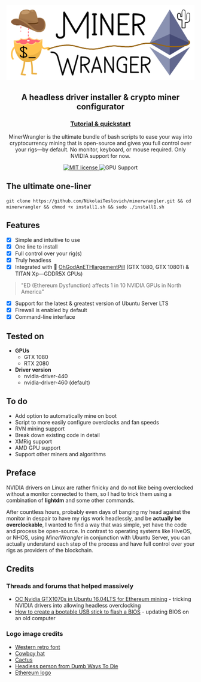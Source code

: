 ![logo](/resources/minerwrangler.png)

<h2 align="center">
  A headless driver installer & crypto miner configurator
</h2>

<h3 align="center">
  <a href="https://cryptoclarified.netlify.app/docs/minerwrangler/">Tutorial & quickstart</a>
</h3>

<p align="center">
  MinerWrangler is the ultimate bundle of bash scripts to ease your way into cryptocurrency mining that is open-source and gives you full control over your rigs—by default. No monitor, keyboard, or mouse required. Only NVIDIA support for now.
</p>

<p align="center">
  <a href="https://github.com/NikolaiTeslovich/minerwrangler/blob/main/LICENSE">
    <img alt="MIT license" src="https://img.shields.io/github/license/NikolaiTeslovich/minerwrangler">
  </a>
  <img alt="GPU Support" src="https://img.shields.io/badge/GPU-NVIDIA-green">
</p>



## The ultimate one-liner

```
git clone https://github.com/NikolaiTeslovich/minerwrangler.git && cd minerwrangler && chmod +x install1.sh && sudo ./install1.sh
```

## Features

- [x] Simple and intuitive to use
- [x] One line to install
- [x] Full control over your rig(s)
- [x] Truly headless
- [x] Integrated with 💊 [OhGodAnETHlargementPill](https://github.com/admin-ipfs/OhGodAnETHlargementPill) (GTX 1080, GTX 1080Ti & TITAN Xp—GDDR5X GPUs)
> "ED (Ethereum Dysfunction) affects 1 in 10 NVIDIA GPUs in North America"

- [x] Support for the latest & greatest version of Ubuntu Server LTS
- [x] Firewall is enabled by default
- [x] Command-line interface

## Tested on

* **GPUs**
  * GTX 1080
  * RTX 2080
* **Driver version**
  * nvidia-driver-440
  * nvidia-driver-460 (default)

## To do

* Add option to automatically mine on boot
* Script to more easily configure overclocks and fan speeds
* RVN mining support
* Break down existing code in detail
* XMRig support
* AMD GPU support
* Support other miners and algorithms

## Preface

NVIDIA drivers on Linux are rather finicky and do not like being overclocked without a monitor connected to them, so I had to trick them using a combination of **lightdm** and some other commands.

After countless hours, probably even days of banging my head against the monitor in despair to have my rigs work headlessly, and be **actually be overclockable**, I wanted to find a way that was simple, yet have the code and process be open-source. In contrast to operating systems like HiveOS, or NHOS, using *MinerWrangler* in conjunction with Ubuntu Server, you can actually understand each step of the process and have full control over your rigs as providers of the blockchain.

## Credits

### Threads and forums that helped massively

* [OC Nvidia GTX1070s in Ubuntu 16.04LTS for Ethereum mining](https://gist.github.com/bsodmike/369f8a202c5a5c97cfbd481264d549e9) - tricking NVIDIA drivers into allowing headless overclocking
* [How to create a bootable USB stick to flash a BIOS](https://askubuntu.com/questions/46886/how-to-create-a-bootable-usb-stick-to-flash-a-bios) - updating BIOS on an old computer

### Logo image credits

* [Western retro font](https://www.dafont.com/western-retro.font)
* [Cowboy hat](https://www.pngitem.com/middle/hTiibR_guitar-clipart-cowboy-hat-cartoon-transparent-cowboy-hat/)
* [Cactus](http://clipart-library.com/clipart/cactus-clipart-34.htm)
* [Headless person from Dumb Ways To Die](https://dumbways2die.fandom.com/wiki/Hapless)
* [Ethereum logo](https://en.wikipedia.org/wiki/Ethereum#/media/File:Ethereum-icon-purple.svg)

